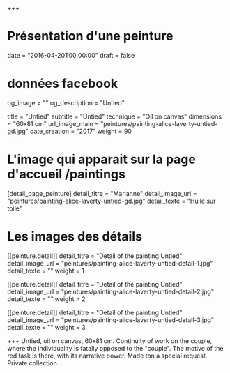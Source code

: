 +++
# Présentation d'une peinture
date = "2016-04-20T00:00:00"
draft = false

# données facebook
og_image = ""
og_description = "Untied"

title = "Untied"
subtitle = "Untied"
technique = "Oil on canvas"
dimensions = "60x81 cm"
url_image_main = "peintures/painting-alice-laverty-untied-gd.jpg"
date_creation = "2017"
weight = 90

# L'image qui apparait sur la page d'accueil /paintings
[detail_page_peinture]
detail_titre = "Marianne"
detail_image_url = "peintures/painting-alice-laverty-untied-gd.jpg"
detail_texte = "Huile sur toile"

# Les images des détails
[[peinture.detail]]
detail_titre = "Detail of the painting Untied"
detail_image_url = "peintures/painting-alice-laverty-untied-detail-1.jpg"
detail_texte = ""
weight = 1

[[peinture.detail]]
detail_titre = "Detail of the painting Untied"
detail_image_url = "peintures/painting-alice-laverty-untied-detail-2.jpg"
detail_texte = ""
weight = 2

[[peinture.detail]]
detail_titre = "Detail of the painting Untied"
detail_image_url = "peintures/painting-alice-laverty-untied-detail-3.jpg"
detail_texte = ""
weight = 3

+++
Untied, oil on canvas, 60x81 cm. Continuity of work on the couple, where the individuality is fatally opposed to the "couple". The motive of the red task is there, with its narrative power. Made ton a special request. Private collection.
